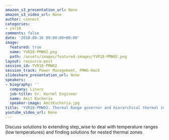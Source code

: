 ```yaml
---
amazon_s3_presentation_url: None
amazon_s3_video_url: None
author: connect
categories:
- yvr18
comments: false
date: '2018-09-16 09:00:00+00:00'
image:
  featured: true
  name: YVR18-PMW02.png
  path: /assets/images/featured-images/YVR18-PMW02.png
layout: resource-post
session_id: YVR18-PMW02
session_track: Power Management, PMWG-Hack
slideshare_presentation_url: None
speakers:
- biography: ''
  company: Linaro
  job-title: Sr. Kernel Engineer
  name: Amit Kucheria
  speaker-image: AmitKucheria.jpg
title: 'YVR18-PMW02: Thermal Range governor and hierarchical thermal zone'
youtube_video_url: None
---
```


Discuss solutions to extending step_wise to deal with temperature ranges (low temperatures) and finding solutions for nested thermal zones